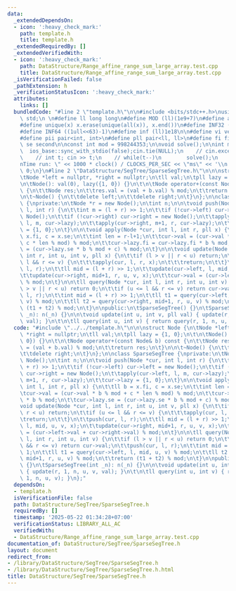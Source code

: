 ```yaml
---
data:
  _extendedDependsOn:
  - icon: ':heavy_check_mark:'
    path: template.h
    title: template.h
  _extendedRequiredBy: []
  _extendedVerifiedWith:
  - icon: ':heavy_check_mark:'
    path: DataStructure/Range_affine_range_sum_large_array.test.cpp
    title: DataStructure/Range_affine_range_sum_large_array.test.cpp
  _isVerificationFailed: false
  _pathExtension: h
  _verificationStatusIcon: ':heavy_check_mark:'
  attributes:
    links: []
  bundledCode: "#line 2 \"template.h\"\n\n#include <bits/stdc++.h>\nusing namespace\
    \ std;\n \n#define ll long long\n#define MOD (ll)(1e9+7)\n#define all(x) (x).begin(),(x).end()\n\
    #define unique(x) x.erase(unique(all(x)), x.end())\n#define INF32 ((1ull<<31)-1)\n\
    #define INF64 ((1ull<<63)-1)\n#define inf (ll)1e18\n\n#define vi vector<int>\n\
    #define pii pair<int, int>\n#define pll pair<ll, ll>\n#define fi first\n#define\
    \ se second\n\nconst int mod = 998244353;\n\nvoid solve();\n\nint main(){\n  \
    \  ios_base::sync_with_stdio(false);cin.tie(NULL);\n    // cin.exceptions(cin.failbit);\n\
    \    // int t; cin >> t;\n    // while(t--)\n        solve();\n    cerr << \"\\\
    nTime run: \" << 1000 * clock() / CLOCKS_PER_SEC << \"ms\" << '\\n';\n    return\
    \ 0;\n}\n#line 2 \"DataStructure/SegTree/SparseSegTree.h\"\n\n\nstruct Node {\n\
    \tNode *left = nullptr, *right = nullptr;\n\tll val;\n\tpll lazy = {1, 0};\n\t\
    \n\tNode(): val(0), lazy({1, 0}) {}\n\t\n\tNode operator+(const Node& b) const\
    \ {\n\t\tNode res;\n\t\tres.val = (val + b.val) % mod;\n\t\treturn res;\n\t}\n\
    \n\t~Node() {\n\t\tdelete left;\n\t\tdelete right;\n\t}\n};\n\nclass SparseSegTree\
    \ {\nprivate:\n\tNode *r = new Node();\n\tint n;\n\n\tvoid push(Node *cur, int\
    \ l, int r) {\n\t\tint m = (l + r) >> 1;\n\t\tif (!cur->left) cur->left = new\
    \ Node();\n\t\tif (!cur->right) cur->right = new Node();\n\t\tapply(cur->left,\
    \ l, m, cur->lazy);\n\t\tapply(cur->right, m+1, r, cur->lazy);\n\t\tcur->lazy\
    \ = {1, 0};\n\t}\n\n\tvoid apply(Node *cur, int l, int r, pll x) {\n\t\tll b =\
    \ x.fi, c = x.se;\n\t\tint len = r-l+1;\n\t\tcur->val = (cur->val * b % mod +\
    \ c * len % mod) % mod;\n\t\tcur->lazy.fi = cur->lazy.fi * b % mod;\n\t\tcur->lazy.se\
    \ = (cur->lazy.se * b % mod + c) % mod;\n\t}\n\n\tvoid update(Node *cur, int l,\
    \ int r, int u, int v, pll x) {\n\t\tif (l > v || r < u) return;\n\t\tif (u <=\
    \ l && r <= v) {\n\t\t\tapply(cur, l, r, x);\n\t\t\treturn;\n\t\t}\n\t\tpush(cur,\
    \ l, r);\n\t\tll mid = (l + r) >> 1;\n\t\tupdate(cur->left, l, mid, u, v, x);\n\
    \t\tupdate(cur->right, mid+1, r, u, v, x);\n\t\tcur->val = (cur->left->val + cur->right->val)\
    \ % mod;\n\t}\n\n\tll query(Node *cur, int l, int r, int u, int v) {\n\t\tif (l\
    \ > v || r < u) return 0;\n\t\tif (u <= l && r <= v) return cur->val;\n\t\tpush(cur,\
    \ l, r);\n\t\tint mid = (l + r) >> 1;\n\t\tll t1 = query(cur->left, l, mid, u,\
    \ v) % mod;\n\t\tll t2 = query(cur->right, mid+1, r, u, v) % mod;\n\t\treturn\
    \ (t1 + t2) % mod;\n\t}\n\npublic:\n\tSparseSegTree() {}\n\tSparseSegTree(int\
    \ _n): n(_n) {}\n\n\tvoid update(int u, int v, pll val) { update(r, 1, n, u, v,\
    \ val); }\n\t\n\tll query(int u, int v) { return query(r, 1, n, u, v); }\n};\n"
  code: "#include \"../../template.h\"\n\n\nstruct Node {\n\tNode *left = nullptr,\
    \ *right = nullptr;\n\tll val;\n\tpll lazy = {1, 0};\n\t\n\tNode(): val(0), lazy({1,\
    \ 0}) {}\n\t\n\tNode operator+(const Node& b) const {\n\t\tNode res;\n\t\tres.val\
    \ = (val + b.val) % mod;\n\t\treturn res;\n\t}\n\n\t~Node() {\n\t\tdelete left;\n\
    \t\tdelete right;\n\t}\n};\n\nclass SparseSegTree {\nprivate:\n\tNode *r = new\
    \ Node();\n\tint n;\n\n\tvoid push(Node *cur, int l, int r) {\n\t\tint m = (l\
    \ + r) >> 1;\n\t\tif (!cur->left) cur->left = new Node();\n\t\tif (!cur->right)\
    \ cur->right = new Node();\n\t\tapply(cur->left, l, m, cur->lazy);\n\t\tapply(cur->right,\
    \ m+1, r, cur->lazy);\n\t\tcur->lazy = {1, 0};\n\t}\n\n\tvoid apply(Node *cur,\
    \ int l, int r, pll x) {\n\t\tll b = x.fi, c = x.se;\n\t\tint len = r-l+1;\n\t\
    \tcur->val = (cur->val * b % mod + c * len % mod) % mod;\n\t\tcur->lazy.fi = cur->lazy.fi\
    \ * b % mod;\n\t\tcur->lazy.se = (cur->lazy.se * b % mod + c) % mod;\n\t}\n\n\t\
    void update(Node *cur, int l, int r, int u, int v, pll x) {\n\t\tif (l > v ||\
    \ r < u) return;\n\t\tif (u <= l && r <= v) {\n\t\t\tapply(cur, l, r, x);\n\t\t\
    \treturn;\n\t\t}\n\t\tpush(cur, l, r);\n\t\tll mid = (l + r) >> 1;\n\t\tupdate(cur->left,\
    \ l, mid, u, v, x);\n\t\tupdate(cur->right, mid+1, r, u, v, x);\n\t\tcur->val\
    \ = (cur->left->val + cur->right->val) % mod;\n\t}\n\n\tll query(Node *cur, int\
    \ l, int r, int u, int v) {\n\t\tif (l > v || r < u) return 0;\n\t\tif (u <= l\
    \ && r <= v) return cur->val;\n\t\tpush(cur, l, r);\n\t\tint mid = (l + r) >>\
    \ 1;\n\t\tll t1 = query(cur->left, l, mid, u, v) % mod;\n\t\tll t2 = query(cur->right,\
    \ mid+1, r, u, v) % mod;\n\t\treturn (t1 + t2) % mod;\n\t}\n\npublic:\n\tSparseSegTree()\
    \ {}\n\tSparseSegTree(int _n): n(_n) {}\n\n\tvoid update(int u, int v, pll val)\
    \ { update(r, 1, n, u, v, val); }\n\t\n\tll query(int u, int v) { return query(r,\
    \ 1, n, u, v); }\n};"
  dependsOn:
  - template.h
  isVerificationFile: false
  path: DataStructure/SegTree/SparseSegTree.h
  requiredBy: []
  timestamp: '2025-05-22 01:34:28+07:00'
  verificationStatus: LIBRARY_ALL_AC
  verifiedWith:
  - DataStructure/Range_affine_range_sum_large_array.test.cpp
documentation_of: DataStructure/SegTree/SparseSegTree.h
layout: document
redirect_from:
- /library/DataStructure/SegTree/SparseSegTree.h
- /library/DataStructure/SegTree/SparseSegTree.h.html
title: DataStructure/SegTree/SparseSegTree.h
---
```

